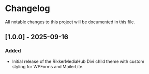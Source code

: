 # Changelog

All notable changes to this project will be documented in this file.

## [1.0.0] - 2025-09-16
### Added
- Initial release of the RikkerMediaHub Divi child theme with custom styling for WPForms and MailerLite.
